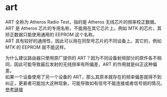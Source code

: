 # art
ART 全称为 Atheros Radio Test，指的是 Atheros 无线芯片的频率校正数据。   
ART 是 Atheros 芯片的专用名称，不能用在其它芯片上。例如 MTK 的芯片，其矫正数据只能使用通用的 EEPROM 这个名称。  
ART 具有较好的通用性，因此可以用在同型号芯片的不同设备上。其它的，例如 MTK 的 EEPROM 就不能这样。  

为什么建议路由器只使用原厂提供的 ART？因为不同设备射频部分的原件各不相同，因此可能导致最后发射的无线频率有所偏差，ART 的作用就是纠正这种偏差。  
如果一个设备使用了另一个设备的 ART，那么其原本就存在的频率偏差就得不到纠正，更甚者可能加大这种现象，可能导致如有信号不能连接或者信号弱的情况。  
[参考链接](https://www.openwrtdl.com/wordpress/arqca-art%E5%A4%A7%E5%90%88%E9%9B%86%E4%B8%8B%E8%BD%BD)
